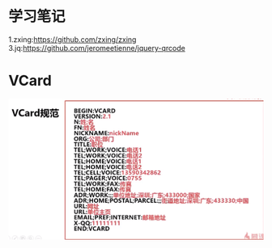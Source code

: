 学习笔记
===
1.zxing:https://github.com/zxing/zxing  
3.jq:https://github.com/jeromeetienne/jquery-qrcode  

VCard
===
![Image text](https://github.com/mynameiscuining/QRCode/blob/master/vcard.jpg)
